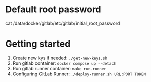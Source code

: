 # Default root password
cat /data/docker/gitlab/etc/gitlab/initial_root_password

# Getting started
1. Create new kys if needed: `./get-new-keys.sh`
2. Run gitlab container: `docker compose up --detach`
3. Run gitlab runner container: `make run-runner`
4. Configuring GitLab Runner: `./deploy-runner.sh URL:PORT TOKEN` 

